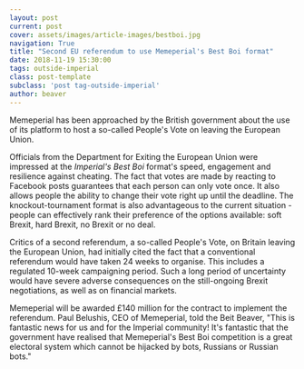 ```yaml
---
layout: post
current: post
cover: assets/images/article-images/bestboi.jpg
navigation: True
title: "Second EU referendum to use Memeperial's Best Boi format"
date: 2018-11-19 15:30:00
tags: outside-imperial
class: post-template
subclass: 'post tag-outside-imperial'
author: beaver
---
```


Memeperial has been approached by the British government about the use of its platform to host a so-called People's Vote on leaving the European Union.

Officials from the Department for Exiting the European Union were impressed at the *Imperial's Best Boi* format's speed, engagement and resilience against cheating. The fact that votes are made by reacting to Facebook posts guarantees that each person can only vote once. It also allows people the ability to change their vote right up until the deadline. The knockout-tournament format is also advantageous to the current situation - people can effectively rank their preference of the options available: soft Brexit, hard Brexit, no Brexit or no deal.

Critics of a second referendum, a so-called People's Vote, on Britain leaving the European Union, had initially cited the fact that a conventional referendum would have taken 24 weeks to organise. This includes a regulated 10-week campaigning period. Such a long period of uncertainty would have severe adverse consequences on the still-ongoing Brexit negotiations, as well as on financial markets.

Memeperial will be awarded £140 million for the contract to implement the referendum. Paul Belushis, CEO of Memeperial, told the Beit Beaver, "This is fantastic news for us and for the Imperial community! It's fantastic that the government have realised that Memeperial's Best Boi competition is a great electoral system which cannot be hijacked by bots, Russians or Russian bots."
